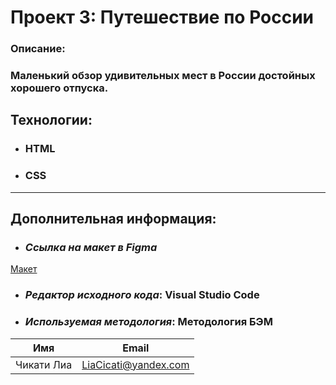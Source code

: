 # Проект 3: Путешествие по России

### Oписание:
### Маленький обзор удивительных мест в России достойных хорошего отпуска.

## Технологии:
* ###	HTML
* ###	CSS
----

## Дополнительная информация:
* ### *Ссылка на макет в Figma*
 [ Макет ](https://www.figma.com/file/OyRWEjU6wBwRe1hapzQoLx/Sprint-3%3A-Russia-%2F-desktop-%2B-mobile?node-id=28503%3A0)
* ###	*Редактор исходного кода*:  Visual Studio Code
* ###	*Используемая методология*:  Методология БЭМ



| Имя         | Email                |
| ----------- | -------------------- |
| Чикати Лиа  | LiaCicati@yandex.com |

